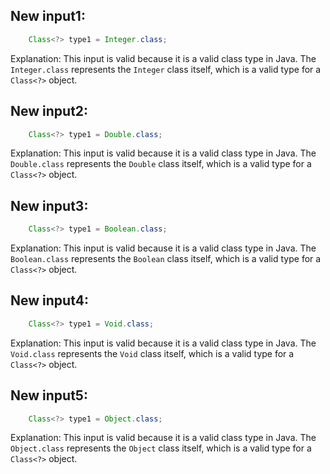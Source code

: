 ## New input1:
```java
    Class<?> type1 = Integer.class;
```
Explanation: This input is valid because it is a valid class type in Java. The `Integer.class` represents the `Integer` class itself, which is a valid type for a `Class<?>` object.

## New input2:
```java
    Class<?> type1 = Double.class;
```
Explanation: This input is valid because it is a valid class type in Java. The `Double.class` represents the `Double` class itself, which is a valid type for a `Class<?>` object.

## New input3:
```java
    Class<?> type1 = Boolean.class;
```
Explanation: This input is valid because it is a valid class type in Java. The `Boolean.class` represents the `Boolean` class itself, which is a valid type for a `Class<?>` object.

## New input4:
```java
    Class<?> type1 = Void.class;
```
Explanation: This input is valid because it is a valid class type in Java. The `Void.class` represents the `Void` class itself, which is a valid type for a `Class<?>` object.

## New input5:
```java
    Class<?> type1 = Object.class;
```
Explanation: This input is valid because it is a valid class type in Java. The `Object.class` represents the `Object` class itself, which is a valid type for a `Class<?>` object.
